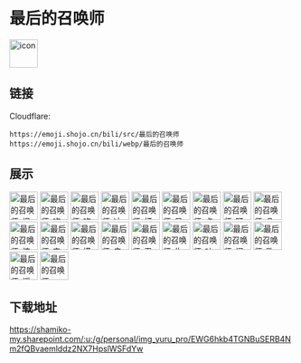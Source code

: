 # 最后的召唤师
<img src="https://emoji.shojo.cn/bili/src/最后的召唤师/icon.png" width="50" height="50" alt="icon">

## 链接
Cloudflare:
```
https://emoji.shojo.cn/bili/src/最后的召唤师
https://emoji.shojo.cn/bili/webp/最后的召唤师
```
## 展示
<img src="https://emoji.shojo.cn/bili/src/最后的召唤师/最后的召唤师-报警了.png" width="50" height="50" alt="最后的召唤师-报警了">
<img src="https://emoji.shojo.cn/bili/src/最后的召唤师/最后的召唤师-吃瓜.png" width="50" height="50" alt="最后的召唤师-吃瓜">
<img src="https://emoji.shojo.cn/bili/src/最后的召唤师/最后的召唤师-吃惊.png" width="50" height="50" alt="最后的召唤师-吃惊">
<img src="https://emoji.shojo.cn/bili/src/最后的召唤师/最后的召唤师-冲.png" width="50" height="50" alt="最后的召唤师-冲">
<img src="https://emoji.shojo.cn/bili/src/最后的召唤师/最后的召唤师-打扰了.png" width="50" height="50" alt="最后的召唤师-打扰了">
<img src="https://emoji.shojo.cn/bili/src/最后的召唤师/最后的召唤师-呆滞.png" width="50" height="50" alt="最后的召唤师-呆滞">
<img src="https://emoji.shojo.cn/bili/src/最后的召唤师/最后的召唤师-点赞.png" width="50" height="50" alt="最后的召唤师-点赞">
<img src="https://emoji.shojo.cn/bili/src/最后的召唤师/最后的召唤师-盯.png" width="50" height="50" alt="最后的召唤师-盯">
<img src="https://emoji.shojo.cn/bili/src/最后的召唤师/最后的召唤师-朵拉嘲笑.png" width="50" height="50" alt="最后的召唤师-朵拉嘲笑">
<img src="https://emoji.shojo.cn/bili/src/最后的召唤师/最后的召唤师-惊.png" width="50" height="50" alt="最后的召唤师-惊">
<img src="https://emoji.shojo.cn/bili/src/最后的召唤师/最后的召唤师-来了.png" width="50" height="50" alt="最后的召唤师-来了">
<img src="https://emoji.shojo.cn/bili/src/最后的召唤师/最后的召唤师-摸摸.png" width="50" height="50" alt="最后的召唤师-摸摸">
<img src="https://emoji.shojo.cn/bili/src/最后的召唤师/最后的召唤师-去吧.png" width="50" height="50" alt="最后的召唤师-去吧">
<img src="https://emoji.shojo.cn/bili/src/最后的召唤师/最后的召唤师-忍耐.png" width="50" height="50" alt="最后的召唤师-忍耐">
<img src="https://emoji.shojo.cn/bili/src/最后的召唤师/最后的召唤师-生气.png" width="50" height="50" alt="最后的召唤师-生气">
<img src="https://emoji.shojo.cn/bili/src/最后的召唤师/最后的召唤师-吐.png" width="50" height="50" alt="最后的召唤师-吐">
<img src="https://emoji.shojo.cn/bili/src/最后的召唤师/最后的召唤师-问号.png" width="50" height="50" alt="最后的召唤师-问号">
<img src="https://emoji.shojo.cn/bili/src/最后的召唤师/最后的召唤师-歇歇.png" width="50" height="50" alt="最后的召唤师-歇歇">
<img src="https://emoji.shojo.cn/bili/src/最后的召唤师/最后的召唤师-摇尾巴.png" width="50" height="50" alt="最后的召唤师-摇尾巴">
<img src="https://emoji.shojo.cn/bili/src/最后的召唤师/最后的召唤师-一顿操作.png" width="50" height="50" alt="最后的召唤师-一顿操作">

## 下载地址

https://shamiko-my.sharepoint.com/:u:/g/personal/img_yuru_pro/EWG6hkb4TGNBuSERB4Nm2fQBvaemlddz2NX7HpslWSFdYw